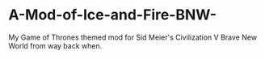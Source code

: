 # A-Mod-of-Ice-and-Fire-BNW-
My Game of Thrones themed mod for Sid Meier's Civilization V Brave New World from way back when.
